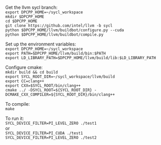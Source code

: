 Get the llvm sycl branch:   
`export DPCPP_HOME=~/sycl_workspace`   
`mkdir $DPCPP_HOME`   
`cd $DPCPP_HOME`   
`git clone https://github.com/intel/llvm -b sycl`   
`python $DPCPP_HOME/llvm/buildbot/configure.py --cuda`   
`python $DPCPP_HOME/llvm/buildbot/compile.py`   
   
Set up the environment variables:   
`export DPCPP_HOME=~/sycl_workspace`   
`export PATH=$DPCPP_HOME/llvm/build/bin:$PATH`   
`export LD_LIBRARY_PATH=$DPCPP_HOME/llvm/build/lib:$LD_LIBRARY_PATH`   
   
Configure cmake:   
`mkdir build && cd build`   
`export SYCL_ROOT_DIR=~/sycl_workspace/llvm/build`      
`export CC=clang++`      
`export CXX=$SYCL_ROOT/bin/clang++`       
`cmake ../ -DSYCL_ROOT=${SYCL_ROOT_DIR} -DCMAKE_CXX_COMPILER=${SYCL_ROOT_DIR}/bin/clang++`   
   
To compile:   
`make`   
   
To run it:   
`SYCL_DEVICE_FILTER=PI_LEVEL_ZERO ./test1`  
or    
`SYCL_DEVICE_FILTER=PI_CUDA ./test1`  
`SYCL_DEVICE_FILTER=PI_LEVEL_ZERO ./test2`   

